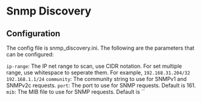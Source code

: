 # Snmp Discovery

## Configuration
The config file is snmp_discovery.ini. The following are the parameters that can be configured:

``ip-range``: The IP net range to scan, use CIDR notation. For set multiple range, use whitespace to seperate them. For example, `192.168.31.204/32 192.168.1.1/24`
``community``: The community string to use for SNMPv1 and SNMPv2c requests. 
``port``: The port to use for SNMP requests. Default is 161.
``mib``: The MIB file to use for SNMP requests. Default is ``

